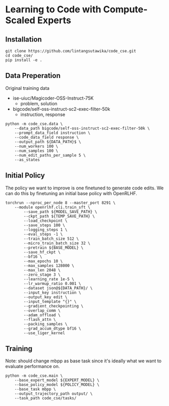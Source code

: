 # Learning to Code with Compute-Scaled Experts

## Installation

```
git clone https://github.com/lintangsutawika/code_cse.git
cd code_cse/
pip install -e .
```

## Data Preperation

Original training data
- ise-uiuc/Magicoder-OSS-Instruct-75K 
    - problem, solution
- bigcode/self-oss-instruct-sc2-exec-filter-50k
    - instruction, response

```
python -m code_cse.data \
    --data_path bigcode/self-oss-instruct-sc2-exec-filter-50k \
    --prompt_data_field instruction \
    --code_data_field response \
    --output_path ${DATA_PATH}$ \
    --num_workers 100 \
    --num_samples 100 \
    --num_edit_paths_per_sample 5 \
    --as_states
```

## Initial Policy

The policy we want to improve is one finetuned to generate code edits.
We can do this by finetuning an initial base policy with OpenRLHF.

```
torchrun --nproc_per_node 8 --master_port 8291 \
    --module openrlhf.cli.train_sft \
        --save_path ${MODEL_SAVE_PATH} \
        --ckpt_path ${TEMP_SAVE_PATH} \
        --load_checkpoint \
        --save_steps 100 \
        --logging_steps 1 \
        --eval_steps -1 \
        --train_batch_size 512 \
        --micro_train_batch_size 32 \
        --pretrain ${BASE_MODEL} \
        --save_hf_ckpt \
        --bf16 \
        --max_epochs 10 \
        --max_samples 128000 \
        --max_len 2048 \
        --zero_stage 3 \
        --learning_rate 1e-5 \
        --lr_warmup_ratio 0.001 \
        --dataset json@${DATA_PATH}/ \
        --input_key instruction \
        --output_key edit \
        --input_template "{}" \
        --gradient_checkpointing \
        --overlap_comm \
        --adam_offload \
        --flash_attn \
        --packing_samples \
        --grad_accum_dtype bf16 \
        --use_liger_kernel
```

## Training

Note: should change mbpp as base task since it's ideally what we want to evaluate performance on.

```
python -m code_cse.main \
    --base_expert_model ${EXPERT_MODEL} \
    --base_policy_model ${POLICY_MODEL} \
    --base_task mbpp \
    --output_trajectory_path output/ \
    --task_path code_cse/tasks/
```
